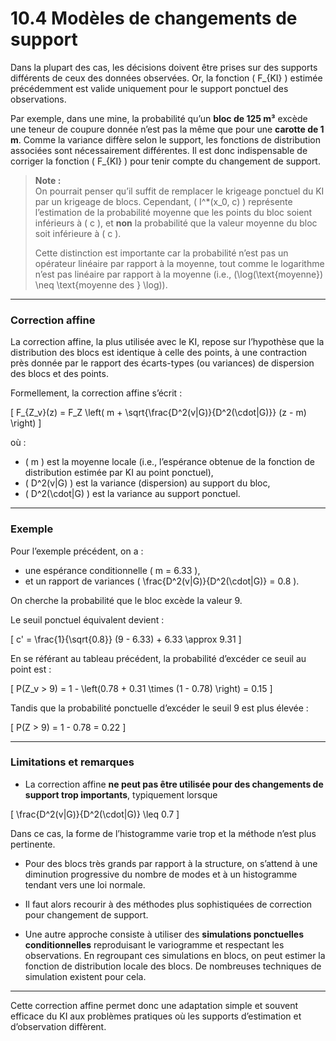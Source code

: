 # 10.4 Modèles de changements de support

Dans la plupart des cas, les décisions doivent être prises sur des supports différents de ceux des données observées. Or, la fonction \( F_{KI} \) estimée précédemment est valide uniquement pour le support ponctuel des observations.

Par exemple, dans une mine, la probabilité qu’un **bloc de 125 m³** excède une teneur de coupure donnée n’est pas la même que pour une **carotte de 1 m**. Comme la variance diffère selon le support, les fonctions de distribution associées sont nécessairement différentes. Il est donc indispensable de corriger la fonction \( F_{KI} \) pour tenir compte du changement de support.

> **Note :**  
> On pourrait penser qu’il suffit de remplacer le krigeage ponctuel du KI par un krigeage de blocs. Cependant, \( I^*(x_0, c) \) représente l’estimation de la probabilité moyenne que les points du bloc soient inférieurs à \( c \), et **non** la probabilité que la valeur moyenne du bloc soit inférieure à \( c \).  
>  
> Cette distinction est importante car la probabilité n’est pas un opérateur linéaire par rapport à la moyenne, tout comme le logarithme n’est pas linéaire par rapport à la moyenne (i.e., \(\log(\text{moyenne}) \neq \text{moyenne des } \log\)).

---

### Correction affine

La correction affine, la plus utilisée avec le KI, repose sur l’hypothèse que la distribution des blocs est identique à celle des points, à une contraction près donnée par le rapport des écarts-types (ou variances) de dispersion des blocs et des points.

Formellement, la correction affine s’écrit :

\[
F_{Z_v}(z) = F_Z \left( m + \sqrt{\frac{D^2(v|G)}{D^2(\cdot|G)}} (z - m) \right)
\]

où :

- \( m \) est la moyenne locale (i.e., l’espérance obtenue de la fonction de distribution estimée par KI au point ponctuel),
- \( D^2(v|G) \) est la variance (dispersion) au support du bloc,
- \( D^2(\cdot|G) \) est la variance au support ponctuel.

---

### Exemple

Pour l’exemple précédent, on a :

- une espérance conditionnelle \( m = 6.33 \),
- et un rapport de variances \( \frac{D^2(v|G)}{D^2(\cdot|G)} = 0.8 \).

On cherche la probabilité que le bloc excède la valeur 9.

Le seuil ponctuel équivalent devient :

\[
c' = \frac{1}{\sqrt{0.8}} (9 - 6.33) + 6.33 \approx 9.31
\]

En se référant au tableau précédent, la probabilité d’excéder ce seuil au point est :

\[
P(Z_v > 9) = 1 - \left(0.78 + 0.31 \times (1 - 0.78) \right) = 0.15
\]

Tandis que la probabilité ponctuelle d’excéder le seuil 9 est plus élevée :

\[
P(Z > 9) = 1 - 0.78 = 0.22
\]

---

### Limitations et remarques

- La correction affine **ne peut pas être utilisée pour des changements de support trop importants**, typiquement lorsque

\[
\frac{D^2(v|G)}{D^2(\cdot|G)} \leq 0.7
\]

Dans ce cas, la forme de l’histogramme varie trop et la méthode n’est plus pertinente.

- Pour des blocs très grands par rapport à la structure, on s’attend à une diminution progressive du nombre de modes et à un histogramme tendant vers une loi normale.

- Il faut alors recourir à des méthodes plus sophistiquées de correction pour changement de support.

- Une autre approche consiste à utiliser des **simulations ponctuelles conditionnelles** reproduisant le variogramme et respectant les observations. En regroupant ces simulations en blocs, on peut estimer la fonction de distribution locale des blocs. De nombreuses techniques de simulation existent pour cela.

---

Cette correction affine permet donc une adaptation simple et souvent efficace du KI aux problèmes pratiques où les supports d’estimation et d’observation diffèrent.
